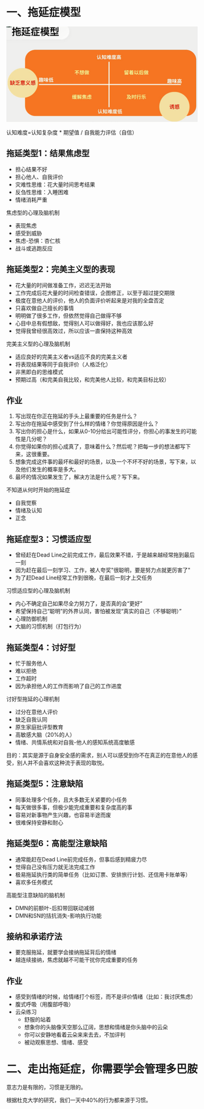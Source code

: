 # 一、拖延症模型

<div align="center"> <img src="pics/执行力-拖延症模型.png" width="800"/> </div>

认知难度=认知复杂度 * 期望值 / 自我能力评估（自信）

## 拖延类型1：结果焦虑型

- 担心结果不好
- 担心他人、自我评价
- 灾难性思维：花大量时间思考结果
- 反刍性思维：入睡困难
- 情绪消耗严重



焦虑型的心理及脑机制

- 表现焦虑
- 感受到威胁
- 焦虑-恐惧：杏仁核
- 战斗或逃跑反应



## 拖延类型2：完美主义型的表现

- 花大量的时间做准备工作，迟迟无法开始
- 工作完成后花大量的时间检查错误，企图修正，以至于超过提交期限
- 极度在意他人的评价，他人的负面评价听起来是对我的全盘否定
- 只喜欢做自己擅长的事情
- 明明做了很多工作，但依然觉得自己做得不够
- 心目中总有假想敌，觉得别人可以做得好，我也应该那么好
- 觉得我曾经很高效过，所以应该一直保持这种高效



完美主义型的心理及脑机制

- 适应良好的完美主义者vs适应不良的完美主义者
- 将表现结果等同于自我评价（人格泛化）
- 非黑即白的思维模式
- 预期过高（和完美自我比较，和完美他人比较，和完美目标比较）



## 作业

1. 写出现在你正在拖延的手头上最重要的任务是什么？
2. 写出你在拖延中感受到了什么样的情绪？你觉得原因是什么？
3. 写出你的担心是什么，如果从0-10分给出可能性评分，你担心的事发生的可能性是几分呢？
4. 你觉得如果你的担心成真了，意味着什么？然后呢？把每一步的想法都写下来，这很重要。
5. 想象完成这件事的最坏和最好的场景，以及一个不坏不好的场景，写下来，以及他们发生的概率是多大。
6. 最坏的情况如果发生了，解决方法是什么呢？写下来。





不知道从何时开始的拖延症

- 自我觉察
- 情绪及认知
- 正念



## 拖延症型3：习惯适应型

- 曾经赶在Dead Line之前完成工作，最后效果不错，于是越来越经常拖到最后一刻
- 因为赶在最后一刻学习、工作，被人夸奖"很聪明，要是努力点就更厉害了"
- 为了赶Dead Line经常工作到很晚，在最后一刻才上交任务



习惯适应型的心理及脑机制

- 内心不确定自己如果尽全力努力了，是否真的会“更好”
- 希望保持自己“聪明”的外界认同，害怕被发现“真实的自己（不够聪明）”
- 心理防御机制
- 大脑的习惯机制（打包行为）



## 拖延类型4：讨好型

- 忙于服务他人
- 难以拒绝
- 工作超时
- 因为承担他人的工作而影响了自己的工作进度



讨好型拖延的心理机制

- 过分在意他人评价
- 缺乏自我认同
- 原生家庭批评型教育
- 高敏感大脑（20%的人）
- 情绪、共情系统和对自我-他人的感知系统高度敏感

目的：其实是源于自身安全感的需求，别人可以感受到你不在真正的在意他人的感受，别人并不会喜欢这种流于表现的取悦。



## 拖延类型5：注意缺陷

- 同事处理多个任务，且大多数无关紧要的小任务
- 每天做很多事，但极少能完成重要和复杂度高的事
- 容易对新事物产生兴趣，也容易半途而废
- 很难保持安静和耐心



## 拖延类型6：高能型注意缺陷

- 通常能赶在Dead Line前完成任务，但事后感到精疲力尽
- 觉得自己没有压力就无法完成工作
- 极易拖延执行类的简单任务（比如订票、安排旅行计划、还信用卡账单等）
- 喜欢多任务模式



高能型注意缺陷的脑机制

- DMN的前额叶-后扣带回联动减弱
- DMN和SN的拮抗消失-影响执行功能



## 接纳和承诺疗法

- 要克服拖延，就要学会接纳拖延背后的情绪
- 越连续接纳，焦虑就越不可能干扰你完成重要的任务



## 作业

- 感受到情绪的时候，给情绪打个标签，而不是评价情绪（比如：我讨厌焦虑）
- 腹式呼吸（用腹部呼吸）
- 云朵练习
  - 舒服的站着
  - 想象你的头脑像天空那么辽阔，思想和情绪是你头脑中的云朵
  - 你可以安静地看着云朵来来去去，不加评判
  - 被动观察思想、情绪、感受



# 二、走出拖延症，你需要学会管理多巴胺

意志力是有限的，习惯是无限的。

根据杜克大学的研究，我们一天中40%的行为都来源于习惯。
